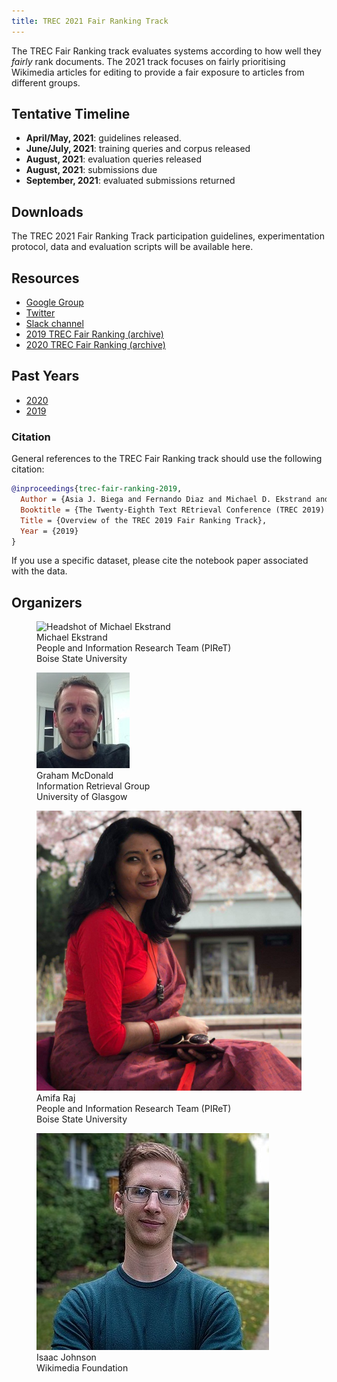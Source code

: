 ```yaml
---
title: TREC 2021 Fair Ranking Track
---
```


The TREC Fair Ranking track evaluates systems according to how well they *fairly* rank documents. 
The 2021 track focuses on fairly prioritising Wikimedia articles for editing to provide a fair exposure to articles from different groups.

## Tentative Timeline

- **April/May, 2021**: guidelines released.
- **June/July, 2021**: training queries and corpus released
- **August, 2021**: evaluation queries released
- **August, 2021**: submissions due
- **September, 2021**: evaluated submissions returned

## Downloads

The TREC 2021 Fair Ranking Track participation guidelines, experimentation protocol, data and evaluation scripts will be available here.


## Resources

- [Google Group](https://groups.google.com/d/forum/fair-trec)
- [Twitter](https://twitter.com/fairtrec) 
- [Slack channel](https://trectalk.slack.com/archives/GRR5YB0V6)
- [2019 TREC Fair Ranking (archive)](2019/index.html) 
- [2020 TREC Fair Ranking (archive)](2020/index.html)

## Past Years

- [2020](2020/)
- [2019](2019/)

### Citation

General references to the TREC Fair Ranking track should use the following citation:

```bibtex
@inproceedings{trec-fair-ranking-2019,
  Author = {Asia J. Biega and Fernando Diaz and Michael D. Ekstrand and Sebastian Kohlmeier},
  Booktitle = {The Twenty-Eighth Text REtrieval Conference (TREC 2019) Proceedings},
  Title = {Overview of the TREC 2019 Fair Ranking Track},
  Year = {2019}
}
```

If you use a specific dataset, please cite the notebook paper associated with the data.

<section class=organizers>
  <h2>Organizers</h2>

  <figure class=organizer>
    <img src="images/michael-blue-head.jpg" alt="Headshot of Michael Ekstrand">
    <figcaption>Michael Ekstrand<br>
      <span class=affil>People and Information Research Team (PIReT)</span><br>
      <span class=affil>Boise State University</span></figcaption>
  </figure>

  <figure class=organizer>
    <img src="images/graham.mcdonald.jpg" alt="Headshot of Graham McDonald">
    <figcaption>Graham McDonald<br>
      <span class=affil>Information Retrieval Group</span><br>
      <span class=affil>University of Glasgow</span></figcaption>
  </figure>


  <figure class=organizer>
    <img src="images/Amifa-Raj.jpg" alt="Headshot of Amifa Raj">
    <figcaption>Amifa Raj<br>
      <span class=affil>People and Information Research Team (PIReT)</span><br>
      <span class=affil>Boise State University</span></figcaption>
  </figure>


  <figure class=organizer>
    <img src="images/Isaac_Johnson-headshot.jpg" alt="Headshot of Isaac Johnson">
    <figcaption>Isaac Johnson<br>
      <span class=affil>Wikimedia Foundation</span></figcaption>
  </figure>
</section>